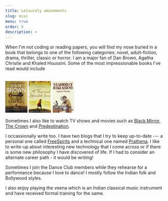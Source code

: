 ```yaml
---
title: Leisurely amusements
slug: misc
menu: true
order: 5
description: >
---
```


  When I'm not coding or reading papers, you will find my nose buried in a book that belongs to one of the following categories: novel, adult-fiction, drama, thriller, classic or horror. I am a major fan of Dan Brown, Agatha Christie and Khaled Houssini. Some of the most impressionable books I've read would include 

<br>
<img src="/assets/img/lost-symbol.jpg" height = "100" width="70"/> <img src="/assets/img/suns.jpg" height = "100" width="70"/> <img src="/assets/img/murder.jpg" height = "100" width="70"/>  
<br>

Sometimes I also like to watch TV shows and movies such as [Black Mirror](https://www.imdb.com/title/tt2085059/), [The Crown](https://www.imdb.com/title/tt4786824/?ref_=fn_al_tt_1) and [Predestination](https://www.imdb.com/title/tt2397535/?ref_=nv_sr_1).

  I occassionally write too. I have two blogs that I try to keep up-to-date --- a personal one called [FreeSpirits](https://96pratheek.wordpress.com/) and a technical one named [Prathena](https://medium.com/prathena). I like to write-up about interesting new technology that I come across or if there is some new philosophy I have discovered of life. If I had to consider an alternate career path - it would be writing! 

  Sometimes I join the Dance Club members while they rehearse for a performance because I love to dance! I mostly follow the Indian folk and Bollywood styles. 

  I also enjoy playing the veena which is an Indian classical music instrument and have received formal training for the same.

